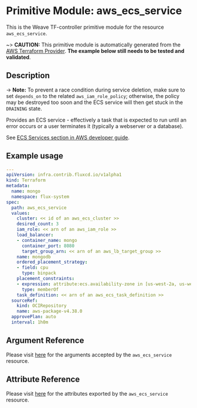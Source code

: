 
# Primitive Module: aws_ecs_service

This is the Weave TF-controller primitive module for the resource `aws_ecs_service`.

~> **CAUTION:** This primitive module is automatically generated from the [AWS Terraform Provider](https://registry.terraform.io/providers/hashicorp/aws/latest/docs/resources/ecs_service). **The example below still needs to be tested and validated**.

## Description

-> **Note:** To prevent a race condition during service deletion, make sure to set `depends_on` to the related `aws_iam_role_policy`; otherwise, the policy may be destroyed too soon and the ECS service will then get stuck in the `DRAINING` state.

Provides an ECS service - effectively a task that is expected to run until an error occurs or a user terminates it (typically a webserver or a database).

See [ECS Services section in AWS developer guide](https://docs.aws.amazon.com/AmazonECS/latest/developerguide/ecs_services.html).

## Example usage

```yaml
---
apiVersion: infra.contrib.fluxcd.io/v1alpha1
kind: Terraform
metadata:
  name: mongo
  namespace: flux-system
spec:
  path: aws_ecs_service
  values:
    cluster: << id of an aws_ecs_cluster >>
    desired_count: 3
    iam_role: << arn of an aws_iam_role >>
    load_balancer:
    - container_name: mongo
      container_port: 8080
      target_group_arn: << arn of an aws_lb_target_group >>
    name: mongodb
    ordered_placement_strategy:
    - field: cpu
      type: binpack
    placement_constraints:
    - expression: attribute:ecs.availability-zone in [us-west-2a, us-west-2b]
      type: memberOf
    task_definition: << arn of an aws_ecs_task_definition >>
  sourceRef:
    kind: OCIRepository
    name: aws-package-v4.38.0
  approvePlan: auto
  interval: 1h0m
```

## Argument Reference

Please visit [here](https://registry.terraform.io/providers/hashicorp/aws/latest/docs/resources/ecs_service#argument-reference) for the arguments accepted by the `aws_ecs_service` resource.

## Attribute Reference

Please visit [here](https://registry.terraform.io/providers/hashicorp/aws/latest/docs/resources/ecs_service#attributes-reference) for the attributes exported by the `aws_ecs_service` resource.
